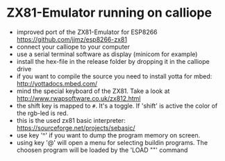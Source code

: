 # ZX81-Emulator running on calliope 

* improved port of the ZX81-Emulator for ESP8266 https://github.com/jjmz/esp8266-zx81
* connect your calliope to your computer
* use a serial terminal software as display (minicom for example)
* install the hex-file in the release folder by dropping it in the calliope drive
* if you want to compile the source you need to install yotta for mbed: http://yottadocs.mbed.com/
* mind the special keyboard of the ZX81. Take a look at http://www.rwapsoftware.co.uk/zx812.html
* the shift key is mapped to ```#```. It's a toggle. If 'shift' is active the color of the rgb-led is red.
* this is the used zx81 basic interpreter: https://sourceforge.net/projects/sebasic/
* use key '^' if you want to dump the program memory on screen. 
* using key '@' will open a menu for selecting buildin programs. The choosen program will be loaded by the 'LOAD ""' command
